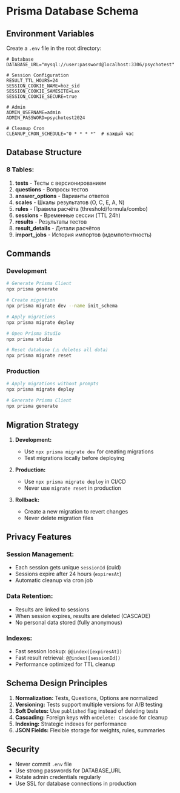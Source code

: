 # Prisma Database Schema

## Environment Variables

Create a `.env` file in the root directory:

```env
# Database
DATABASE_URL="mysql://user:password@localhost:3306/psychotest"

# Session Configuration
RESULT_TTL_HOURS=24
SESSION_COOKIE_NAME=hoz_sid
SESSION_COOKIE_SAMESITE=Lax
SESSION_COOKIE_SECURE=true

# Admin
ADMIN_USERNAME=admin
ADMIN_PASSWORD=psychotest2024

# Cleanup Cron
CLEANUP_CRON_SCHEDULE="0 * * * *"  # каждый час
```

## Database Structure

### 8 Tables:

1. **tests** - Тесты с версионированием
2. **questions** - Вопросы тестов
3. **answer_options** - Варианты ответов
4. **scales** - Шкалы результатов (O, C, E, A, N)
5. **rules** - Правила расчёта (threshold/formula/combo)
6. **sessions** - Временные сессии (TTL 24h)
7. **results** - Результаты тестов
8. **result_details** - Детали расчётов
9. **import_jobs** - История импортов (идемпотентность)

## Commands

### Development

```bash
# Generate Prisma Client
npx prisma generate

# Create migration
npx prisma migrate dev --name init_schema

# Apply migrations
npx prisma migrate deploy

# Open Prisma Studio
npx prisma studio

# Reset database (⚠️ deletes all data)
npx prisma migrate reset
```

### Production

```bash
# Apply migrations without prompts
npx prisma migrate deploy

# Generate Prisma Client
npx prisma generate
```

## Migration Strategy

1. **Development:**
   - Use `npx prisma migrate dev` for creating migrations
   - Test migrations locally before deploying

2. **Production:**
   - Use `npx prisma migrate deploy` in CI/CD
   - Never use `migrate reset` in production

3. **Rollback:**
   - Create a new migration to revert changes
   - Never delete migration files

## Privacy Features

### Session Management:
- Each session gets unique `sessionId` (cuid)
- Sessions expire after 24 hours (`expiresAt`)
- Automatic cleanup via cron job

### Data Retention:
- Results are linked to sessions
- When session expires, results are deleted (CASCADE)
- No personal data stored (fully anonymous)

### Indexes:
- Fast session lookup: `@@index([expiresAt])`
- Fast result retrieval: `@@index([sessionId])`
- Performance optimized for TTL cleanup

## Schema Design Principles

1. **Normalization:** Tests, Questions, Options are normalized
2. **Versioning:** Tests support multiple versions for A/B testing
3. **Soft Deletes:** Use `published` flag instead of deleting tests
4. **Cascading:** Foreign keys with `onDelete: Cascade` for cleanup
5. **Indexing:** Strategic indexes for performance
6. **JSON Fields:** Flexible storage for weights, rules, summaries

## Security

- Never commit `.env` file
- Use strong passwords for DATABASE_URL
- Rotate admin credentials regularly
- Use SSL for database connections in production

